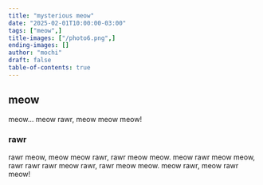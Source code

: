 ```yaml
---
title: "mysterious meow"
date: "2025-02-01T10:00:00-03:00"
tags: ["meow",]
title-images: ["/photo6.png",]
ending-images: []
author: "mochi"
draft: false
table-of-contents: true
---
```

<!-- introduction -->
## meow
meow... meow rawr, meow meow meow!
<!--more-->
<!-- rest of the content -->
### rawr
rawr meow, meow meow rawr, rawr meow meow. meow rawr meow meow, rawr rawr rawr meow rawr, rawr meow meow.
meow rawr, meow rawr meow!
